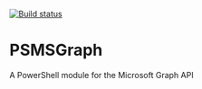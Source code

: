 [![Build status](https://ci.appveyor.com/api/projects/status/3vamqyscyp0yddof/branch/master?svg=true)](https://ci.appveyor.com/project/markekraus/psmsgraph/branch/master)
# PSMSGraph
A PowerShell module for the Microsoft Graph API
